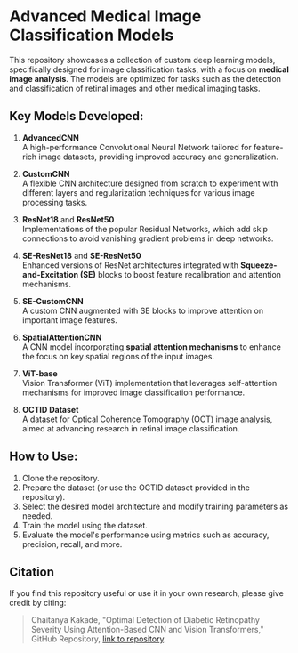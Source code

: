 # Advanced Medical Image Classification Models

This repository showcases a collection of custom deep learning models, specifically designed for image classification tasks, with a focus on **medical image analysis**. The models are optimized for tasks such as the detection and classification of retinal images and other medical imaging tasks.

## Key Models Developed:

1. **AdvancedCNN**  
   A high-performance Convolutional Neural Network tailored for feature-rich image datasets, providing improved accuracy and generalization.

2. **CustomCNN**  
   A flexible CNN architecture designed from scratch to experiment with different layers and regularization techniques for various image processing tasks.

3. **ResNet18** and **ResNet50**  
   Implementations of the popular Residual Networks, which add skip connections to avoid vanishing gradient problems in deep networks.

4. **SE-ResNet18** and **SE-ResNet50**  
   Enhanced versions of ResNet architectures integrated with **Squeeze-and-Excitation (SE)** blocks to boost feature recalibration and attention mechanisms.

5. **SE-CustomCNN**  
   A custom CNN augmented with SE blocks to improve attention on important image features.

6. **SpatialAttentionCNN**  
   A CNN model incorporating **spatial attention mechanisms** to enhance the focus on key spatial regions of the input images.

7. **ViT-base**  
   Vision Transformer (ViT) implementation that leverages self-attention mechanisms for improved image classification performance.

8. **OCTID Dataset**  
   A dataset for Optical Coherence Tomography (OCT) image analysis, aimed at advancing research in retinal image classification.

## How to Use:

1. Clone the repository.
2. Prepare the dataset (or use the OCTID dataset provided in the repository).
3. Select the desired model architecture and modify training parameters as needed.
4. Train the model using the dataset.
5. Evaluate the model's performance using metrics such as accuracy, precision, recall, and more.

## Citation
If you find this repository useful or use it in your own research, please give credit by citing:
> Chaitanya Kakade, "Optimal Detection of Diabetic Retinopathy Severity Using Attention-Based CNN and Vision Transformers," GitHub Repository,
> [link to repository](https://github.com/ChaitanyaK77/Optimal-Detection-of-Diabetic-Retinopathy-Severity-Using-Attention-Based-CNN-and-Vision-Transformers/tree/main).


